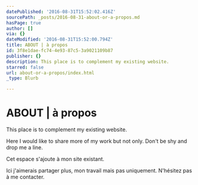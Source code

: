 ```yaml
---
datePublished: '2016-08-31T15:52:02.416Z'
sourcePath: _posts/2016-08-31-about-or-a-propos.md
hasPage: true
author: []
via: {}
dateModified: '2016-08-31T15:52:00.794Z'
title: ABOUT | à propos
id: 3f8e1dae-fc74-4e93-87c5-3a9021109b87
publisher: {}
description: This place is to complement my existing website.
starred: false
url: about-or-a-propos/index.html
_type: Blurb

---
```

# ABOUT | à propos

This place is to complement my existing website.

Here I would like to share more of my work but not only. Don't be shy and drop me a line.

Cet espace s'ajoute à mon site existant.

Ici j'aimerais partager plus, mon travail mais pas uniquement. N'hésitez pas à me contacter.